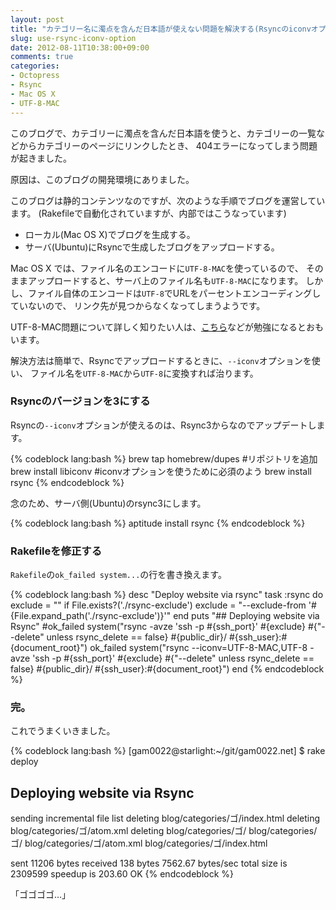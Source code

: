 ```yaml
---
layout: post
title: "カテゴリー名に濁点を含んだ日本語が使えない問題を解決する(Rsyncのiconvオプションを使う)"
slug: use-rsync-iconv-option
date: 2012-08-11T10:38:00+09:00
comments: true
categories: 
- Octopress
- Rsync
- Mac OS X
- UTF-8-MAC
---
```


このブログで、カテゴリーに濁点を含んだ日本語を使うと、カテゴリーの一覧などからカテゴリーのページにリンクしたとき、
404エラーになってしまう問題が起きました。

原因は、このブログの開発環境にありました。

このブログは静的コンテンツなのですが、次のような手順でブログを運営しています。
(Rakefileで自動化されていますが、内部ではこうなっています)

* ローカル(Mac OS X)でブログを生成する。
* サーバ(Ubuntu)にRsyncで生成したブログをアップロードする。

Mac OS X では、ファイル名のエンコードに`UTF-8-MAC`を使っているので、
そのままアップロードすると、サーバ上のファイル名も`UTF-8-MAC`になります。
しかし、ファイル自体のエンコードは`UTF-8`でURLをパーセントエンコーディングしていないので、
リンク先が見つからなくなってしまうようです。

UTF-8-MAC問題について詳しく知りたい人は、[こちら](http://d.hatena.ne.jp/miau/20110805/1312555736)などが勉強になるとおもいます。

解決方法は簡単で、Rsyncでアップロードするときに、`--iconv`オプションを使い、
ファイル名を`UTF-8-MAC`から`UTF-8`に変換すれば治ります。

### Rsyncのバージョンを3にする

Rsyncの`--iconv`オプションが使えるのは、Rsync3からなのでアップデートします。

{% codeblock lang:bash %}
brew tap homebrew/dupes #リポジトリを追加
brew install libiconv #iconvオプションを使うために必須のよう
brew install rsync
{% endcodeblock %}

念のため、サーバ側(Ubuntu)のrsync3にします。

{% codeblock lang:bash %}
aptitude install rsync
{% endcodeblock %}

### Rakefileを修正する

`Rakefile`の`ok_failed system...`の行を書き換えます。

{% codeblock lang:bash %}
desc "Deploy website via rsync"
task :rsync do
  exclude = ""
  if File.exists?('./rsync-exclude')
    exclude = "--exclude-from '#{File.expand_path('./rsync-exclude')}'"
  end
  puts "## Deploying website via Rsync"
  #ok_failed system("rsync -avze 'ssh -p #{ssh_port}' #{exclude} #{"--delete" unless rsync_delete == false} #{public_dir}/ #{ssh_user}:#{document_root}")
  ok_failed system("rsync --iconv=UTF-8-MAC,UTF-8 -avze 'ssh -p #{ssh_port}' #{exclude} #{"--delete" unless rsync_delete == false} #{public_dir}/ #{ssh_user}:#{document_root}")
end
{% endcodeblock %}

### 完。

これでうまくいきました。

{% codeblock lang:bash %}
[gam0022@starlight:~/git/gam0022.net] $ rake deploy
## Deploying website via Rsync
sending incremental file list
deleting blog/categories/ゴ/index.html
deleting blog/categories/ゴ/atom.xml
deleting blog/categories/ゴ/
blog/categories/ゴ/
blog/categories/ゴ/atom.xml
blog/categories/ゴ/index.html

sent 11206 bytes  received 138 bytes  7562.67 bytes/sec
total size is 2309599  speedup is 203.60
OK
{% endcodeblock %}

「ゴゴゴゴ…」
